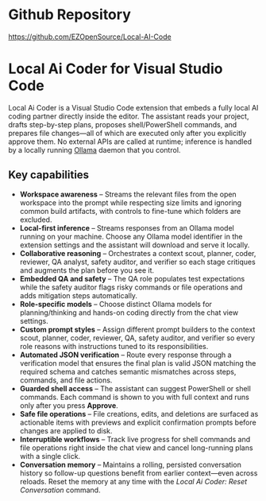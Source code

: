 # Github Repository 

https://github.com/EZOpenSource/Local-AI-Code

# Local Ai Coder for Visual Studio Code

Local Ai Coder is a Visual Studio Code extension that embeds a fully local AI coding partner directly inside the editor. The assistant reads your project, drafts step-by-step plans, proposes shell/PowerShell commands, and prepares file changes—all of which are executed only after you explicitly approve them. No external APIs are called at runtime; inference is handled by a locally running [Ollama](https://ollama.com/) daemon that you control.

## Key capabilities

- **Workspace awareness** – Streams the relevant files from the open workspace into the prompt while respecting size limits and ignoring common build artifacts, with controls to fine-tune which folders are excluded.
- **Local-first inference** – Streams responses from an Ollama model running on your machine. Choose any Ollama model identifier in the extension settings and the assistant will download and serve it locally.
- **Collaborative reasoning** – Orchestrates a context scout, planner, coder, reviewer, QA analyst, safety auditor, and verifier so each stage critiques and augments the plan before you see it.
- **Embedded QA and safety** – The QA role populates test expectations while the safety auditor flags risky commands or file operations and adds mitigation steps automatically.
- **Role-specific models** – Choose distinct Ollama models for planning/thinking and hands-on coding directly from the chat view settings.
- **Custom prompt styles** – Assign different prompt builders to the context scout, planner, coder, reviewer, QA, safety auditor, and verifier so every role reasons with instructions tuned to its responsibilities.
- **Automated JSON verification** – Route every response through a verification model that ensures the final plan is valid JSON matching the required schema and catches semantic mismatches across steps, commands, and file actions.
- **Guarded shell access** – The assistant can suggest PowerShell or shell commands. Each command is shown to you with full context and runs only after you press **Approve**.
- **Safe file operations** – File creations, edits, and deletions are surfaced as actionable items with previews and explicit confirmation prompts before changes are applied to disk.
- **Interruptible workflows** – Track live progress for shell commands and file operations right inside the chat view and cancel long-running plans with a single click.
- **Conversation memory** – Maintains a rolling, persisted conversation history so follow-up questions benefit from earlier context—even across reloads. Reset the memory at any time with the *Local Ai Coder: Reset Conversation* command.

